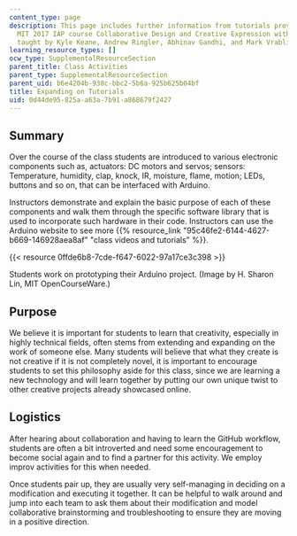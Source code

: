 ```yaml
---
content_type: page
description: This page includes further information from tutorials provided in the
  MIT 2017 IAP course Collaborative Design and Creative Expression with Arduino Microcontroller,
  taught by Kyle Keane, Andrew Ringler, Abhinav Gandhi, and Mark Vrablic.
learning_resource_types: []
ocw_type: SupplementalResourceSection
parent_title: Class Activities
parent_type: SupplementalResourceSection
parent_uid: b6e4204b-938c-bbc2-5b6a-925b625b04bf
title: Expanding on Tutorials
uid: 0d44de95-825a-a63a-7b91-a868679f2427
---
```


Summary
-------

Over the course of the class students are introduced to various electronic components such as, actuators: DC motors and servos; sensors: Temperature, humidity, clap, knock, IR, moisture, flame, motion; LEDs, buttons and so on, that can be interfaced with Arduino.

Instructors demonstrate and explain the basic purpose of each of these components and walk them through the specific software library that is used to incorporate such hardware in their code. Instructors can use the Arduino website to see more {{% resource_link "95c46fe2-6144-4627-b669-146928aea8af" "class videos and tutorials" %}}.

{{< resource 0ffde6b8-7cde-f647-6022-97a17ce3c398 >}}  

Students work on prototyping their Arduino project. (Image by H. Sharon Lin, MIT OpenCourseWare.)

Purpose
-------

We believe it is important for students to learn that creativity, especially in highly technical fields, often stems from extending and expanding on the work of someone else. Many students will believe that what they create is not creative if it is not completely novel, it is important to encourage students to set this philosophy aside for this class, since we are learning a new technology and will learn together by putting our own unique twist to other creative projects already showcased online.

Logistics
---------

After hearing about collaboration and having to learn the GitHub workflow, students are often a bit introverted and need some encouragement to become social again and to find a partner for this activity. We employ improv activities for this when needed.

Once students pair up, they are usually very self-managing in deciding on a modification and executing it together. It can be helpful to walk around and jump into each team to ask them about their modification and model collaborative brainstorming and troubleshooting to ensure they are moving in a positive direction.